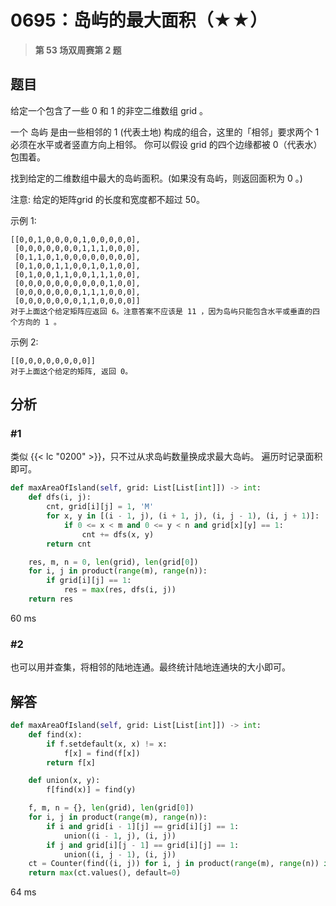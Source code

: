 # 0695：岛屿的最大面积（★★）


> **第 53 场双周赛第 2 题**

## 题目

给定一个包含了一些 0 和 1 的非空二维数组 grid 。

一个 岛屿 是由一些相邻的 1 (代表土地) 构成的组合，这里的「相邻」要求两个 1 必须在水平或者竖直方向上相邻。
你可以假设 grid 的四个边缘都被 0（代表水）包围着。

找到给定的二维数组中最大的岛屿面积。(如果没有岛屿，则返回面积为 0 。)

注意: 给定的矩阵grid 的长度和宽度都不超过 50。

 
示例 1:
    
    [[0,0,1,0,0,0,0,1,0,0,0,0,0],
     [0,0,0,0,0,0,0,1,1,1,0,0,0],
     [0,1,1,0,1,0,0,0,0,0,0,0,0],
     [0,1,0,0,1,1,0,0,1,0,1,0,0],
     [0,1,0,0,1,1,0,0,1,1,1,0,0],
     [0,0,0,0,0,0,0,0,0,0,1,0,0],
     [0,0,0,0,0,0,0,1,1,1,0,0,0],
     [0,0,0,0,0,0,0,1,1,0,0,0,0]]
    对于上面这个给定矩阵应返回 6。注意答案不应该是 11 ，因为岛屿只能包含水平或垂直的四个方向的 1 。

示例 2:

    [[0,0,0,0,0,0,0,0]]
    对于上面这个给定的矩阵, 返回 0。

 
## 分析

### #1

类似 {{< lc "0200" >}}，只不过从求岛屿数量换成求最大岛屿。
遍历时记录面积即可。

```python
def maxAreaOfIsland(self, grid: List[List[int]]) -> int:
    def dfs(i, j):
        cnt, grid[i][j] = 1, 'M'
        for x, y in [(i - 1, j), (i + 1, j), (i, j - 1), (i, j + 1)]:
            if 0 <= x < m and 0 <= y < n and grid[x][y] == 1:
                cnt += dfs(x, y)
        return cnt

    res, m, n = 0, len(grid), len(grid[0])
    for i, j in product(range(m), range(n)):
        if grid[i][j] == 1:
            res = max(res, dfs(i, j))
    return res
```
60 ms

### #2

也可以用并查集，将相邻的陆地连通。最终统计陆地连通块的大小即可。

## 解答

```python
def maxAreaOfIsland(self, grid: List[List[int]]) -> int:
    def find(x):
        if f.setdefault(x, x) != x:
            f[x] = find(f[x])
        return f[x]

    def union(x, y):
        f[find(x)] = find(y)

    f, m, n = {}, len(grid), len(grid[0])
    for i, j in product(range(m), range(n)):
        if i and grid[i - 1][j] == grid[i][j] == 1:
            union((i - 1, j), (i, j))
        if j and grid[i][j - 1] == grid[i][j] == 1:
            union((i, j - 1), (i, j))
    ct = Counter(find((i, j)) for i, j in product(range(m), range(n)) if grid[i][j] == 1)
    return max(ct.values(), default=0)
```
64 ms

